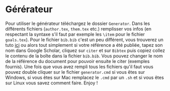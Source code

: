 # Gérérateur
Pour utiliser le générateur téléchargez le dossier `Generator`.
Dans les différents fichiers (`author.tex`, `them.tex` etc.) remplisser vos infos (en respectant la syntaxe s'il faut par exemple les `\item` pour le fichier `goals.tex`).
Pour le fichier `bib.bib` c'est un peu différent, vous trouverez un tuto [ici](https://www.normalesup.org/~rpeyre/pro/popul/bibtex.pdf) ou alors tout simplement si votre référence a été publiée, tapez son nom dans Google Scholar, cliquez sur `citer` et sur `Bibtex` puis copiez collez le contenu de la boîte dans la fichier `bib.bib`. Vous pouvez changer le nom de la référence du document pour pouvoir ensuite le citer (exemples fournis).
Une fois que vous avez rempli tous les fichiers qu'il faut vous pouvez double cliquer sur le fichier `generator.cmd` si vous êtes sur Windows, si vous êtes sur Mac remplacez le `.cmd` par un `.sh` et si vous êtes sur Linux vous savez comment faire. Enjoy !
